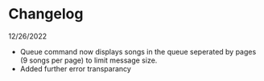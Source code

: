 # Changelog
12/26/2022
  - Queue command now displays songs in the queue seperated by pages (9 songs per page) to limit message size.
  - Added further error transparancy
